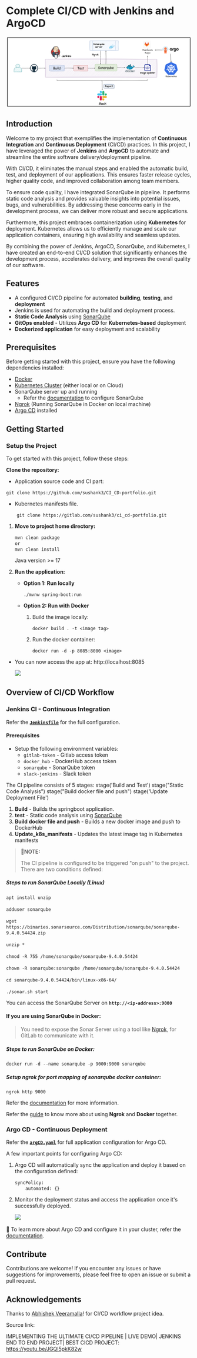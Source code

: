# Complete CI/CD with Jenkins and ArgoCD

![](./images/cicd5.png)

## Introduction 
Welcome to my project that exemplifies the implementation of **Continuous Integration** and **Continuous Deployment** (CI/CD) practices. In this project, I have leveraged the power of **Jenkins** and **ArgoCD** to automate and streamline the entire software delivery/deployment pipeline.

With CI/CD, it eliminates the manual steps and enabled the automatic build, test, and deployment of our applications. This ensures faster release cycles, higher quality code, and improved collaboration among team members.

To ensure code quality, I have integrated SonarQube in pipeline. It performs static code analysis and provides valuable insights into potential issues, bugs, and vulnerabilities. By addressing these concerns early in the development process, we can deliver more robust and secure applications.

Furthermore, this project embraces containerization using **Kubernetes** for deployment. Kubernetes allows us to efficiently manage and scale our application containers, ensuring high availability and seamless updates.

By combining the power of Jenkins, ArgoCD, SonarQube, and Kubernetes, I have created an end-to-end CI/CD solution that significantly enhances the development process, accelerates delivery, and improves the overall quality of our software.

## Features

* A configured CI/CD pipeline for automated **building**, **testing**, and **deployment**
* Jenkins is used for automating the build and deployment process.
* **Static Code Analysis** using [SonarQube](https://www.sonarsource.com/products/sonarqube/)
* **GitOps enabled** - Utilizes **Argo CD** for **Kubernetes-based** deployment
* **Dockerized application** for easy deployment and scalability

## Prerequisites

Before getting started with this project, ensure you have the following dependencies installed:

- [Docker](https://www.docker.com/)
- [Kubernetes Cluster](https://kubernetes.io/docs/setup/) (either local or on Cloud)
- SonarQube server up and running
    - Refer the [documentation](https://docs.sonarqube.org/latest/) to configure SonarQube
- [Ngrok](https://ngrok.com/) (Running SonarQube in Docker on local machine)
- [Argo CD](https://argo-cd.readthedocs.io/en/stable/) installed

## Getting Started

### Setup the Project

To get started with this project, follow these steps:

**Clone the repository:**

  - Application source code and CI part: 
  ``` 
  git clone https://github.com/sushank3/CI_CD-portfolio.git
  ```
  
- Kubernetes manifests file.

```
    git clone https://gitlab.com/sushank3/ci_cd-portfolio.git
```
 

1. **Move to project home directory:**
    ```
    mvn clean package
    or
    mvn clean install
    ```
    Java version >= 17

2. **Run the application:**

    - **Option 1: Run locally**
        ```
        ./mvnw spring-boot:run
        ```
    - **Option 2: Run with Docker**

        1. Build the image locally:

            ```
            docker build . -t <image tag>
            ```
        2. Run the docker container:

            ```
            docker run -d -p 8085:8080 <image>
            ```

- You can now access the app at: http://localhost:8085

    ![](./images/curl.png)

## Overview of CI/CD Workflow

### Jenkins CI - Continuous Integration

Refer the [**`Jenkinsfile`**](https://github.com/sushank3/CI_CD-portfolio/blob/main/Jenkinsfile) for the full configuration.

#### Prerequisites

- Setup the following environment variables:
    - `gitlab-token` - Gitlab access token
    - `docker_hub` - DockerHub access token
    - `sonarqube` - SonarQube token
    - `slack-jenkins` - Slack token

The CI pipeline consists of 5 stages:
stage('Build and Test') 
 stage("Static Code Analysis")
 stage("Build docker file and push")
  stage('Update Deployment File')

1. **Build** - Builds the springboot application.
2. **test** - Static code analysis using [SonarQube](https://)
3. **Build docker file and push** - Builds a new docker image and push to DockerHub
4. **Update_k8s_manifests** - Updates the latest image tag in Kubernetes manifests

> **📍NOTE:**
> 
> The CI pipeline is configured to be triggered "on push" to the project. There are two conditions defined:


##### Steps to run SonarQube Locally (Linux)

```
apt install unzip

adduser sonarqube

wget https://binaries.sonarsource.com/Distribution/sonarqube/sonarqube-9.4.0.54424.zip

unzip *

chmod -R 755 /home/sonarqube/sonarqube-9.4.0.54424

chown -R sonarqube:sonarqube /home/sonarqube/sonarqube-9.4.0.54424

cd sonarqube-9.4.0.54424/bin/linux-x86-64/

./sonar.sh start
```

You can access the SonarQube Server on **`http://<ip-address>:9000`**

#### If you are using SonarQube in Docker:
> You need to expose the Sonar Server using a tool like [Ngrok](https://ngrok.com/), for GitLab to communicate with it.
##### Steps to run SonarQube on Docker:

```
docker run -d --name sonarqube -p 9000:9000 sonarqube
```
##### Setup ngrok for port mapping of sonarqube docker container:
```
ngrok http 9000
```

Refer the [documentation](https://docs.sonarqube.org/9.6/try-out-sonarqube/) for more information.

Refer the [guide](https://ngrok.com/docs/using-ngrok-with/docker/) to know more about using **Ngrok** and **Docker** together.


### Argo CD - Continuous Deployment

Refer the [**`argCD.yaml`**](https://gitlab.com/sushank3/ci_cd-portfolio/-/blob/main/argoCD.yaml) for full application configuration for Argo CD.

A few important points for configuring Argo CD:

1. Argo CD will automatically sync the application and deploy it based on the configuration defined:

    ```
    syncPolicy:
        automated: {}

    ```
2. Monitor the deployment status and access the application once it's successfully deployed.

    ![](./images/argo.png)

📍 To learn more about Argo CD and configure it in your cluster, refer the [documentation](https://argo-cd.readthedocs.io/en/stable/getting_started/).

## Contribute

Contributions are welcome! If you encounter any issues or have suggestions for improvements, please feel free to open an issue or submit a pull request.


## Acknowledgements

Thanks to [Abhishek Veeramalla](https://youtu.be/jNPGo6A4VHc)! for CI/CD workflow project idea.

Source link: 

IMPLEMENTING THE ULTIMATE CI/CD PIPELINE | LIVE DEMO| JENKINS END TO END PROJECT| BEST CICD PROJECT:
https://youtu.be/JGQI5pkK82w